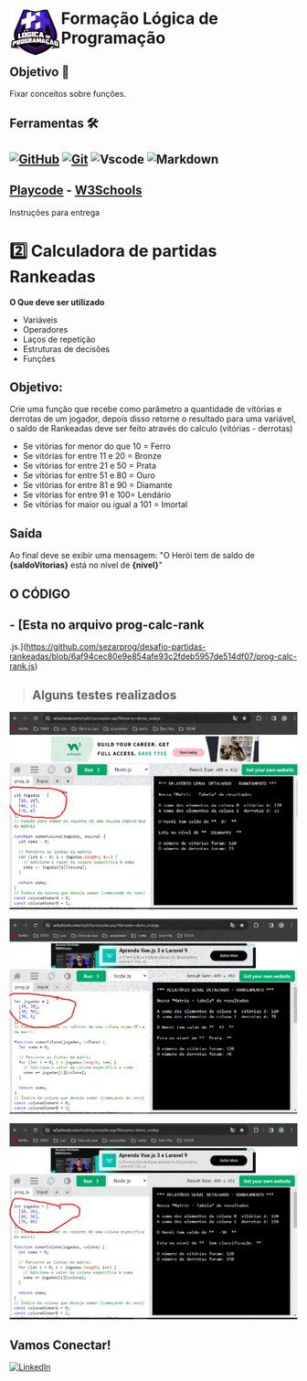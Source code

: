 <h1>
    <a href="https://github.com/sezarprog/imagens/blob/c3a1a07ee5501c00d0ef9aa94072eaebad1799aa/logo%20logprog.webp">
     <img  align="left" width="90px" src="https://github.com/sezarprog/imagens/blob/c3a1a07ee5501c00d0ef9aa94072eaebad1799aa/logo%20logprog.webp"></a>
    <span>Formação Lógica de Programação</span>
</h1>

## Objetivo 🎯
 Fixar conceitos sobre funções.

## Ferramentas 🛠️
[![GitHub](https://img.shields.io/badge/GitHub-000?style=for-the-badge&logo=github&logoColor=30A3DC)](https://docs.github.com/)
[![Git](https://img.shields.io/badge/Git-000?style=for-the-badge&logo=git&logoColor=E94D5F)](https://git-scm.com/doc) 
![Vscode](https://img.shields.io/badge/Vscode-007ACC?style=for-the-badge&logo=visual-studio-code&logoColor=white)
![Markdown](https://img.shields.io/badge/Markdown-000?style=for-the-badge&logo=markdown)
---
[Playcode](https://playcode.io/) - 
[W3Schools](https://www.w3schools.com/tryit/trycompiler.asp?filename=demo_nodejs)
---
Instruções para entrega
 # 2️⃣ Calculadora de partidas Rankeadas
**O Que deve ser utilizado**

- Variáveis
- Operadores
- Laços de repetição
- Estruturas de decisões
- Funções

## Objetivo:

Crie uma função que recebe como parâmetro a quantidade de vitórias e derrotas de um jogador,
depois disso retorne o resultado para uma variável, o saldo de Rankeadas deve ser feito através do calculo (vitórias - derrotas)

- Se vitórias for menor do que 10 = Ferro
- Se vitórias for entre 11 e 20 = Bronze
- Se vitórias for entre 21 e 50 = Prata
- Se vitórias for entre 51 e 80 = Ouro
- Se vitórias for entre 81 e 90 = Diamante
- Se vitórias for entre 91 e 100= Lendário
- Se vitórias for maior ou igual a 101 = Imortal

## Saída

Ao final deve se exibir uma mensagem:
"O Herói tem de saldo de **{saldoVitorias}** está no nível de **{nivel}**"

## O CÓDIGO
 ## - [Esta no arquivo prog-calc-rank
.js.](https://github.com/sezarprog/desafio-partidas-rankeadas/blob/6af94cec80e9e854afe93c2fdeb5957de514df07/prog-calc-rank.js)

> ## Alguns testes realizados
![image](https://github.com/sezarprog/desafio-partidas-rankeadas/blob/13d100cb9cc17e15ee0829f8bf8c14558e4f1001/telas/1-Captura%20de%20tela%202024-04-01%20231636.gif)

![image](https://github.com/sezarprog/desafio-partidas-rankeadas/blob/aec16ebe624429002eb152c96ae24c6361ef72b8/telas/2-Captura%20de%20tela%202024-04-01%20231807.gif)

![image](https://github.com/sezarprog/desafio-partidas-rankeadas/blob/aec16ebe624429002eb152c96ae24c6361ef72b8/telas/3-Captura%20de%20tela%202024-04-01%20231903.gif)

## Vamos Conectar!
[![LinkedIn](https://img.shields.io/badge/LinkedIn-0077B5?style=for-the-badge&logo=linkedin&logoColor=white)](https://www.linkedin.com/in/julioduart/)
